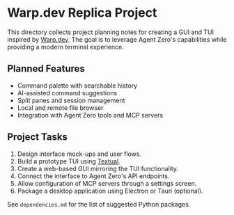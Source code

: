 # Warp.dev Replica Project

This directory collects project planning notes for creating a GUI and TUI inspired by [Warp.dev](https://www.warp.dev). The goal is to leverage Agent Zero's capabilities while providing a modern terminal experience.

## Planned Features

- Command palette with searchable history
- AI-assisted command suggestions
- Split panes and session management
- Local and remote file browser
- Integration with Agent Zero tools and MCP servers

## Project Tasks

1. Design interface mock-ups and user flows.
2. Build a prototype TUI using [Textual](https://textual.textualize.io).
3. Create a web-based GUI mirroring the TUI functionality.
4. Connect the interface to Agent Zero's API endpoints.
5. Allow configuration of MCP servers through a settings screen.
6. Package a desktop application using Electron or Tauri (optional).

See `dependencies.md` for the list of suggested Python packages.
